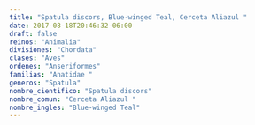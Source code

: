 ```yaml
---
title: "Spatula discors, Blue-winged Teal, Cerceta Aliazul "
date: 2017-08-18T20:46:32-06:00
draft: false
reinos: "Animalia"
divisiones: "Chordata"
clases: "Aves"
ordenes: "Anseriformes"
familias: "Anatidae "
generos: "Spatula"
nombre_cientifico: "Spatula discors"
nombre_comun: "Cerceta Aliazul "
nombre_ingles: "Blue-winged Teal"
---
```

